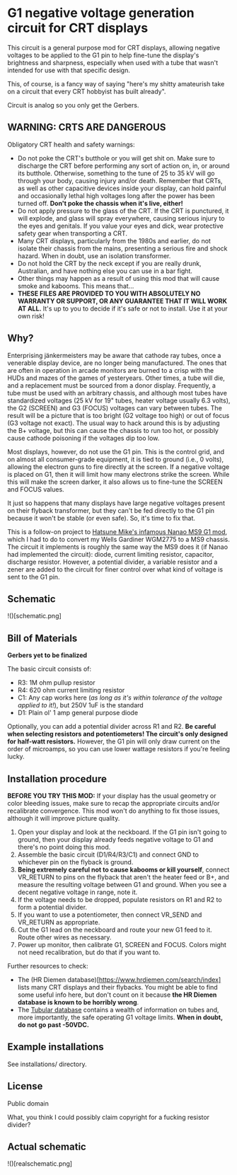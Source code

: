 # G1 negative voltage generation circuit for CRT displays

This circuit is a general purpose mod for CRT displays, allowing negative voltages to be applied to the G1 pin to help
fine-tune the display's brightness and sharpness, especially when used with a tube that wasn't intended for use with
that specific design.

This, of course, is a fancy way of saying "here's my shitty amateurish take on a circuit that every CRT hobbyist has built already".

Circuit is analog so you only get the Gerbers.

## WARNING: CRTS ARE DANGEROUS

Obligatory CRT health and safety warnings:

* Do not poke the CRT's butthole or you will get shit on. Make sure to discharge the CRT before performing any sort of action on, in, or around its butthole. Otherwise, something to the tune of 25 to 35 kV will go through your body, causing injury and/or death. Remember that CRTs, as well as other capacitive devices inside your display, can hold painful and occasionally lethal high voltages long after the power has been turned off. **Don't poke the chassis when it's live, either!**
* Do not apply pressure to the glass of the CRT. If the CRT is punctured, it will explode, and glass will spray everywhere, causing serious injury to the eyes and genitals. If you value your eyes and dick, wear protective safety gear when transporting a CRT.
* Many CRT displays, particularly from the 1980s and earlier, do not isolate their chassis from the mains, presenting a serious fire and shock hazard. When in doubt, use an isolation transformer.
* Do not hold the CRT by the neck except if you are really drunk, Australian, and have nothing else you can use in a bar fight.
* Other things may happen as a result of using this mod that will cause smoke and kabooms. This means that...
* **THESE FILES ARE PROVIDED TO YOU WITH ABSOLUTELY NO WARRANTY OR SUPPORT, OR ANY GUARANTEE THAT IT WILL WORK AT ALL.** It's up to you to decide if it's safe or not to install. Use it at your own risk!

## Why?

Enterprising jänkermeisters may be aware that cathode ray tubes, once a venerable display device, are no longer being manufactured.
The ones that are often in operation in arcade monitors are burned to a crisp with the HUDs and mazes of the games of yesteryears.
Other times, a tube will die, and a replacement must be sourced from a donor display. Frequently, a tube must be used with an
arbitrary chassis, and although most tubes have standardized voltages (25 kV for 19" tubes, heater voltage usually 6.3 volts),
the G2 (SCREEN) and G3 (FOCUS) voltages can vary between tubes. The result will be a picture that is too bright (G2 voltage
too high) or out of focus (G3 voltage not exact). The usual way to hack around this is by adjusting the B+ voltage, but this
can cause the chassis to run too hot, or possibly cause cathode poisoning if the voltages dip too low.

Most displays, however, do not use the G1 pin. This is the control grid, and on almost all consumer-grade equipment,
it is tied to ground (i.e., 0 volts), allowing the electron guns to fire directly at the screen. If a negative voltage is placed on G1,
then it will limit how many electrons strike the screen. While this will make the screen darker, it also allows us to fine-tune
the SCREEN and FOCUS values.

It just so happens that many displays have large negative voltages present on their flyback transformer, but they can't be fed
directly to the G1 pin because it won't be stable (or even safe). So, it's time to fix that.

This is a follow-on project to [Hatsune Mike's infamous Nanao MS9 G1 mod](https://mikejmoffitt.com/pages/ms9-hax/#g1mod), which I
had to do to convert my Wells Gardiner WGM2775 to a MS9 chassis. The circuit it implements is roughly the same way the MS9 does it
(if Nanao had implemented the circuit): diode, current limiting resistor, capacitor, discharge resistor. However, a potential divider,
a variable resistor and a zener are added to the circuit for finer control over what kind of voltage is sent to the G1 pin.

## Schematic

!()[schematic.png]

## Bill of Materials

**Gerbers yet to be finalized**

The basic circuit consists of:

* R3: 1M ohm pullup resistor
* R4: 620 ohm current limiting resistor
* C1: Any cap works here (*as long as it's within tolerance of the voltage applied to it!*), but 250V 1uF is the standard
* D1: Plain ol' 1 amp general purpose diode

Optionally, you can add a potential divider across R1 and R2. **Be careful when selecting resistors and potentiometers! The circuit's only designed for half-watt resistors.** However, the G1 pin will only draw current on the order of microamps, so you can use lower wattage resistors if you're feeling lucky.

## Installation procedure

**BEFORE YOU TRY THIS MOD:** If your display has the usual geometry or color bleeding issues, make sure to recap the appropriate circuits and/or recalibrate convergence. This mod won't do anything to fix those issues, although it will improve picture quality.

1. Open your display and look at the neckboard. If the G1 pin isn't going to ground, then your display already feeds negative voltage to G1 and there's no point doing this mod.
2. Assemble the basic circuit (D1/R4/R3/C1) and connect GND to whichever pin on the flyback is ground.
3. **Being extremely careful not to cause kabooms or kill yourself**, connect VR_RETURN to pins on the flyback that aren't the heater feed or B+, and measure the resulting voltage between G1 and ground. When you see a decent negative voltage in range, note it.
4. If the voltage needs to be dropped, populate resistors on R1 and R2 to form a potential divider.
5. If you want to use a potentiometer, then connect VR_SEND and VR_RETURN as appropriate.
6. Cut the G1 lead on the neckboard and route your new G1 feed to it. Route other wires as necessary.
7. Power up monitor, then calibrate G1, SCREEN and FOCUS. Colors might not need recalibration, but do that if you want to.

Further resources to check:
* The (HR Diemen database)[https://www.hrdiemen.com/search/index] lists many CRT displays and their flybacks. You might be able to find some useful info here, but don't count on it because **the HR Diemen database is known to be horribly wrong**.
* The [Tubular database](https://tubular.atomized.org) contains a wealth of information on tubes and, more importantly, the safe operating G1 voltage limits. **When in doubt, do not go past -50VDC.**

## Example installations

See installations/ directory.

## License

Public domain

What, you think I could possibly claim copyright for a fucking resistor divider?

## Actual schematic

!()[realschematic.png]